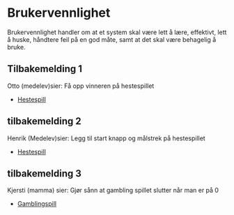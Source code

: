 # Brukervennlighet
Brukervennlighet handler om at et system skal være lett å lære, effektivt, lett å huske, håndtere feil på en god måte, samt at det skal være behagelig å bruke.

## Tilbakemelding 1
Otto (medelev)sier:
Få opp vinneren på hestespillet

- [Hestespill](https://github.com/Jensbjorgo/IT2-bigmppe/tree/main/pygame/hestbet)

## tilbakemelding 2
Henrik (Medelev)sier:
Legg til start knapp og målstrek på hestespillet

- [Hestespill](https://github.com/Jensbjorgo/IT2-bigmppe/tree/main/pygame/hestbet)

## tilbakemelding 3
Kjersti (mamma) sier:
Gjør sånn at gambling spillet slutter når man er på 0

- [Gamblingspill](https://github.com/Jensbjorgo/IT2-bigmppe/tree/main/diverse/Roulette.py)
